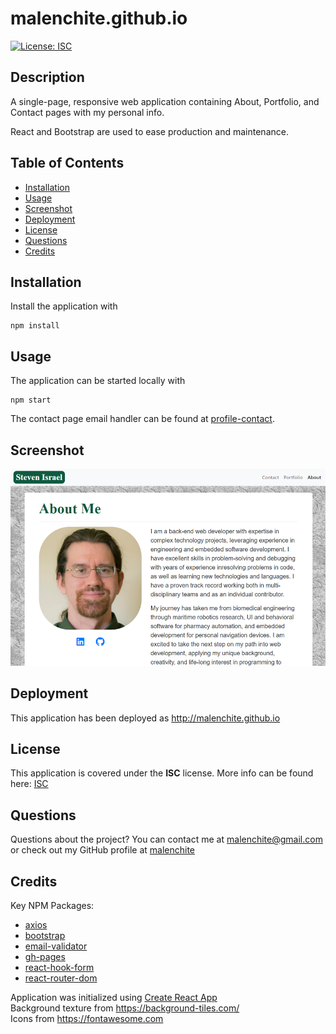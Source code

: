 # malenchite.github.io
[![License: ISC](https://img.shields.io/badge/License-ISC-blue.svg)](https://opensource.org/licenses/ISC)

## Description
A single-page, responsive web application containing About, Portfolio, and Contact pages with my personal info. 

React and Bootstrap are used to ease production and maintenance.

## Table of Contents
* [Installation](#Installation)
* [Usage](#Usage)
* [Screenshot](#Screenshot)
* [Deployment](#Deployment)
* [License](#License)
* [Questions](#Questions)
* [Credits](#Credits)

## Installation
Install the application with
```
npm install
```

## Usage
The application can be started locally with
```
npm start
```

The contact page email handler can be found at [profile-contact](https://github.com/malenchite/profile-contact).

## Screenshot
![Screenshot of web site](assets/images/screenshot.PNG)

## Deployment
This application has been deployed as http://malenchite.github.io

## License  
This application is covered under the **ISC** license. More info can be found here: [ISC](https://opensource.org/licenses/ISC)

## Questions
Questions about the project? You can contact me at malenchite@gmail.com or check out my GitHub profile at [malenchite](https://github.com/malenchite)

## Credits
Key NPM Packages:
* [axios](https://www.npmjs.com/package/axios)
* [bootstrap](https://www.npmjs.com/package/bootstrap)
* [email-validator](https://www.npmjs.com/package/email-validator)
* [gh-pages](https://www.npmjs.com/package/gh-pages)
* [react-hook-form](https://www.npmjs.com/package/react-hook-form)
* [react-router-dom](https://www.npmjs.com/package/react-router-dom)

Application was initialized using [Create React App](https://create-react-app.dev/)  
Background texture from https://background-tiles.com/  
Icons from https://fontawesome.com  